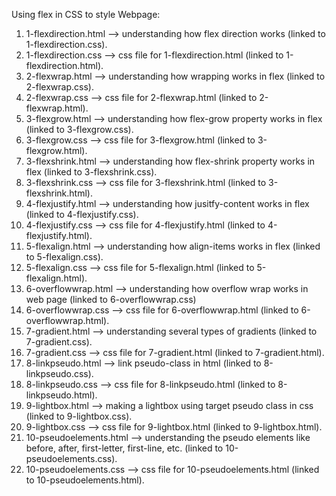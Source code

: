 Using flex in CSS to style Webpage:
  1) 1-flexdirection.html --> understanding how flex direction works (linked to 1-flexdirection.css).
  2) 1-flexdirection.css --> css file for 1-flexdirection.html (linked to 1-flexdirection.html).
  3) 2-flexwrap.html --> understanding how wrapping works in flex (linked to 2-flexwrap.css).
  4) 2-flexwrap.css --> css file for 2-flexwrap.html (linked to 2-flexwrap.html).
  5) 3-flexgrow.html --> understanding how flex-grow property works in flex (linked to 3-flexgrow.css).
  6) 3-flexgrow.css --> css file for 3-flexgrow.html (linked to 3-flexgrow.html).
  7) 3-flexshrink.html --> understanding how flex-shrink property works in flex (linked to 3-flexshrink.css).
  8) 3-flexshrink.css --> css file for 3-flexshrink.html (linked to 3-flexshrink.html).
  9) 4-flexjustify.html --> understanding how jusitfy-content works in flex (linked to 4-flexjustify.css).
  10) 4-flexjustify.css --> css file for 4-flexjustify.html (linked to 4-flexjustify.html).
  11) 5-flexalign.html --> understanding how align-items works in flex (linked to 5-flexalign.css).
  12) 5-flexalign.css --> css file for 5-flexalign.html (linked to 5-flexalign.html).
  13) 6-overflowwrap.html --> understanding how overflow wrap works in web page (linked to 6-overflowwrap.css)
  14) 6-overflowwrap.css --> css file for 6-overflowwrap.html (linked to 6-overflowwrap.html).
  15) 7-gradient.html --> understanding several types of gradients (linked to 7-gradient.css).
  16) 7-gradient.css --> css file for 7-gradient.html (linked to 7-gradient.html).
  17) 8-linkpseudo.html --> link pseudo-class in html (linked to 8-linkpseudo.css).
  18) 8-linkpseudo.css --> css file for 8-linkpseudo.html (linked to 8-linkpseudo.html).
  19) 9-lightbox.html --> making a lightbox using target pseudo class in css (linked to 9-lightbox.css).
  20) 9-lightbox.css --> css file for 9-lightbox.html (linked to 9-lightbox.html).
  21) 10-pseudoelements.html --> understanding the pseudo elements like before, after, first-letter, first-line, etc. (linked to 10-pseudoelements.css).
  22) 10-pseudoelements.css --> css file for 10-pseudoelements.html (linked to 10-pseudoelements.html).
